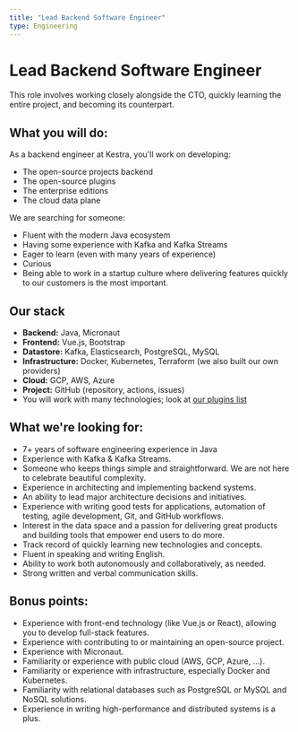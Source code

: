 ```yaml
---
title: "Lead Backend Software Engineer"
type: Engineering
---
```


# Lead Backend Software Engineer

This role involves working closely alongside the CTO, quickly learning the entire project, and becoming its counterpart.

## What you will do:
As a backend engineer at Kestra, you'll work on developing:
- The open-source projects backend
- The open-source plugins
- The enterprise editions
- The cloud data plane

We are searching for someone:
- Fluent with the modern Java ecosystem
- Having some experience with Kafka and Kafka Streams
- Eager to learn (even with many years of experience)
- Curious
- Being able to work in a startup culture where delivering features quickly to our customers is the most important.

## Our stack

- **Backend:** Java, Micronaut
- **Frontend:** Vue.js, Bootstrap
- **Datastore:** Kafka, Elasticsearch, PostgreSQL, MySQL
- **Infrastructure:** Docker, Kubernetes, Terraform (we also built our own providers)
- **Cloud:** GCP, AWS, Azure
- **Project:** GitHub (repository, actions, issues)
- You will work with many technologies; look at [our plugins list](../../plugins/index.md)

## What we're looking for:

- 7+ years of software engineering experience in Java
- Experience with Kafka & Kafka Streams.
- Someone who keeps things simple and straightforward. We are not here to celebrate beautiful complexity.
- Experience in architecting and implementing backend systems.
- An ability to lead major architecture decisions and initiatives.
- Experience with writing good tests for applications, automation of testing, agile development, Git, and GitHub workflows.
- Interest in the data space and a passion for delivering great products and building tools that empower end users to do more.
- Track record of quickly learning new technologies and concepts.
- Fluent in speaking and writing English.
- Ability to work both autonomously and collaboratively, as needed.
- Strong written and verbal communication skills.

## Bonus points:

- Experience with front-end technology (like Vue.js or React), allowing you to develop full-stack features.
- Experience with contributing to or maintaining an open-source project.
- Experience with Micronaut.
- Familiarity or experience with public cloud (AWS, GCP, Azure, ...).
- Familiarity or experience with infrastructure, especially Docker and Kubernetes.
- Familiarity with relational databases such as PostgreSQL or MySQL and NoSQL solutions.
- Experience in writing high-performance and distributed systems is a plus.